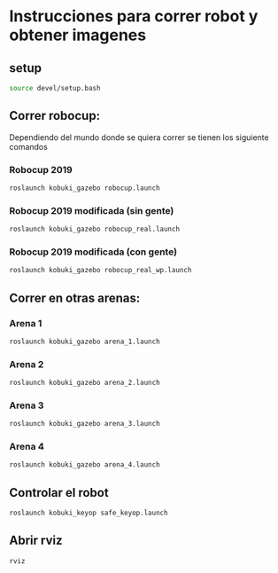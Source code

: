 # Instrucciones para correr robot y obtener imagenes
## setup
```bash
source devel/setup.bash
```
## Correr robocup: 
Dependiendo del mundo donde se quiera correr se tienen los siguiente comandos

### Robocup 2019
```bash
roslaunch kobuki_gazebo robocup.launch
```
### Robocup 2019 modificada (sin gente)
```bash
roslaunch kobuki_gazebo robocup_real.launch
```
### Robocup 2019 modificada (con gente)
```bash
roslaunch kobuki_gazebo robocup_real_wp.launch
```
## Correr en otras arenas:
### Arena 1
```bash
roslaunch kobuki_gazebo arena_1.launch
```
### Arena 2
```bash
roslaunch kobuki_gazebo arena_2.launch
```
### Arena 3
```bash
roslaunch kobuki_gazebo arena_3.launch
```
### Arena 4
```bash
roslaunch kobuki_gazebo arena_4.launch
```

## Controlar el robot 
```bash
roslaunch kobuki_keyop safe_keyop.launch 
```

## Abrir rviz
```bash
rviz
```

